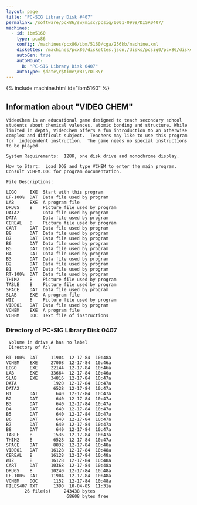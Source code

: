 ```yaml
---
layout: page
title: "PC-SIG Library Disk #407"
permalink: /software/pcx86/sw/misc/pcsig/0001-0999/DISK0407/
machines:
  - id: ibm5160
    type: pcx86
    config: /machines/pcx86/ibm/5160/cga/256kb/machine.xml
    diskettes: /machines/pcx86/diskettes.json,/disks/pcsig0/pcx86/diskettes.json
    autoGen: true
    autoMount:
      B: "PC-SIG Library Disk 0407"
    autoType: $date\r$time\rB:\rDIR\r
---
```


{% include machine.html id="ibm5160" %}

## Information about "VIDEO CHEM"

    VideoChem is an educational game designed to teach secondary school
    students about chemical valences, atomic bonding and structure. While
    limited in depth, VideoChem offers a fun introduction to an otherwise
    complex and difficult subject.  Teachers may like to use this program
    for  independent instruction.  The game needs no special instructions
    to be played.
    
    System Requirements:  128K, one disk drive and monochrome display.
    
    How to Start:  Load DOS and type VCHEM to enter the main program.
    Consult VCHEM.DOC for program documentation.
    
    File Descriptions:
    
    LOGO     EXE  Start with this program
    LF-100%  DAT  Data file used by program
    LAB      EXE  A program file
    DRUGS    B    Picture file used by program
    DATA2         Data file used by program
    DATA          Data file used by program
    CEREAL   B    Picture file used by program
    CART     DAT  Data file used by program
    B8       DAT  Data file used by program
    B7       DAT  Data file used by program
    B6       DAT  Data file used by program
    B5       DAT  Data file used by program
    B4       DAT  Data file used by program
    B3       DAT  Data file used by program
    B2       DAT  Data file used by program
    B1       DAT  Data file used by program
    RT-100%  DAT  Data file used by program
    THIM2    B    Picture file used by program
    TABLE    B    Picture file used by program
    SPACE    DAT  Data file used by program
    SLAB     EXE  A program file
    WIZ      B    Picture file used by program
    VIDEO1   DAT  Data file used by program
    VCHEM    EXE  A program file
    VCHEM    DOC  Text file of instructions

### Directory of PC-SIG Library Disk 0407

     Volume in drive A has no label
     Directory of A:\

    RT-100%  DAT     11904  12-17-84  10:48a
    VCHEM    EXE     27008  12-17-84  10:46a
    LOGO     EXE     22144  12-17-84  10:46a
    LAB      EXE     33664  12-17-84  10:46a
    SLAB     EXE     34816  12-17-84  10:47a
    DATA              1920  12-17-84  10:47a
    DATA2             6528  12-17-84  10:47a
    B1       DAT       640  12-17-84  10:47a
    B2       DAT       640  12-17-84  10:47a
    B3       DAT       640  12-17-84  10:47a
    B4       DAT       640  12-17-84  10:47a
    B5       DAT       640  12-17-84  10:47a
    B6       DAT       640  12-17-84  10:47a
    B7       DAT       640  12-17-84  10:47a
    B8       DAT       640  12-17-84  10:47a
    TABLE    B        1536  12-17-84  10:47a
    THIM2    B        6528  12-17-84  10:47a
    SPACE    DAT      8832  12-17-84  10:48a
    VIDEO1   DAT     16128  12-17-84  10:48a
    CEREAL   B       16128  12-17-84  10:48a
    WIZ      B       16128  12-17-84  10:48a
    CART     DAT     10368  12-17-84  10:48a
    DRUGS    B       10240  12-17-84  10:48a
    LF-100%  DAT     11904  12-17-84  10:48a
    VCHEM    DOC      1152  12-17-84  10:48a
    FILES407 TXT      1390  10-04-85  11:31a
           26 file(s)     243438 bytes
                           68608 bytes free
